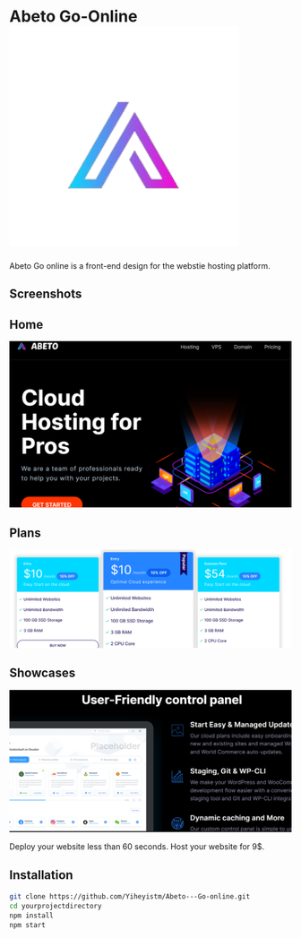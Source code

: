# Abeto Go-Online  ![Screenshot](images/icon.png) 
 Abeto Go online is a front-end design for the webstie hosting platform.
## Screenshots

## Home
![Screenshot 1](images/home.png)

## Plans
![Screenshot 2](images/plan.png)

## Showcases
![Screenshot 2](images/showcase.png)

 Deploy your website less than 60 seconds.
 Host your website for 9$.
 


## Installation

```bash
git clone https://github.com/Yiheyistm/Abeto---Go-online.git
cd yourprojectdirectory
npm install
npm start
